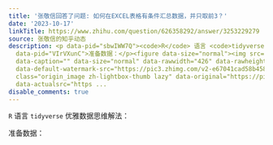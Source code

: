 ```yaml
---
title: '张敬信回答了问题: 如何在EXCEL表格有条件汇总数据，并只取前3？'
date: '2023-10-17'
linkTitle: https://www.zhihu.com/question/626358292/answer/3253229279
source: 张敬信的知乎动态
description: <p data-pid="sbwIWW7Q"><code>R</code> 语言 <code>tidyverse</code> 优雅数据思维解法：</p><p
  data-pid="VIrVXunC">准备数据：</p><figure data-size="normal"><img src="https://pic2.zhimg.com/v2-59cde933468fca6742ddacfbab53649d_1440w.jpg"
  data-caption="" data-size="normal" data-rawwidth="426" data-rawheight="768" data-original-token="v2-a97bd5b4d0e6d219a370f9a4a8917462"
  data-default-watermark-src="https://pic3.zhimg.com/v2-e67041cad58b4583cc6fc664ab9c317a_b.jpg"
  class="origin_image zh-lightbox-thumb lazy" data-original="https://pic2.zhimg.com/v2-59cde933468fca6742ddacfbab53649d_r.jpg"
  data-actualsrc="https ...
disable_comments: true
---
```

<p data-pid="sbwIWW7Q"><code>R</code> 语言 <code>tidyverse</code> 优雅数据思维解法：</p><p data-pid="VIrVXunC">准备数据：</p><figure data-size="normal"><img src="https://pic2.zhimg.com/v2-59cde933468fca6742ddacfbab53649d_1440w.jpg" data-caption="" data-size="normal" data-rawwidth="426" data-rawheight="768" data-original-token="v2-a97bd5b4d0e6d219a370f9a4a8917462" data-default-watermark-src="https://pic3.zhimg.com/v2-e67041cad58b4583cc6fc664ab9c317a_b.jpg" class="origin_image zh-lightbox-thumb lazy" data-original="https://pic2.zhimg.com/v2-59cde933468fca6742ddacfbab53649d_r.jpg" data-actualsrc="https ...
